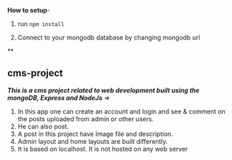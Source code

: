 **How to setup**-
1. run `npm install`

2. Connect to your mongodb database by changing mongodb url

**

## cms-project

***This is a cms project related to web development built using the mongoDB, Express and NodeJs***
=> 
1. In this app one can create an account and login and see & comment on the posts uploaded from admin or other users.
2. He can also post. 
3. A post in this project have Image file and description.
4. Admin layout and home layouts are built differently.
5. It is based on localhost. It is not hosted on any web server
